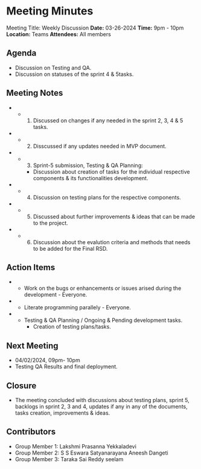 # Meeting Minutes

Meeting Title: Weekly Discussion
**Date:**  03-26-2024
**Time:** 9pm - 10pm
**Location:** Teams
**Attendees:** All members

## Agenda

- Discussion on Testing and QA.
- Discussion on statuses of the sprint 4 & 5tasks.

## Meeting Notes

- * 1. Discussed on changes if any needed in the sprint 2, 3, 4 & 5 tasks.
- * 2. Disscussed if any updates needed in MVP document.
- * 3. Sprint-5 submission, Testing & QA Planning:
    - Discussion about creation of tasks for the individual respective components & its functionalities development.
- * 4. Discussion on testing plans for the respective components.
- * 5. Discussed about further improvements & ideas that can be made to the project.
- * 6. Discussion about the evalution criteria and methods that needs to be added for the Final RSD.

## Action Items

- * Work on the bugs or enhancements or issues arised during the development - Everyone.
- * Literate programming parallely - Everyone.
- * Testing & QA Planning / Ongoing & Pending development tasks.
    - Creation of testing plans/tasks.

## Next Meeting

- 04/02/2024, 09pm- 10pm
- Testing QA Results and final deployment.

## Closure

- The meeting concluded with discussions about testing plans, sprint 5, backlogs in sprint 2, 3 and 4, updates if any in any of the documents, tasks creation, improvements & ideas.

## Contributors

* Group Member 1: Lakshmi Prasanna Yekkaladevi
* Group Member 2: S S Eswara Satyanarayana Aneesh Dangeti
* Group Member 3: Taraka Sai Reddy seelam
